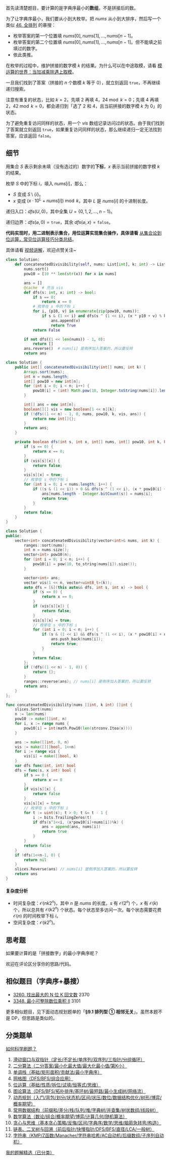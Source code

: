 首先读清楚题目，要计算的是字典序最小的**数组**，不是拼接后的数。

为了让字典序最小，我们要从小到大枚举。把 $\textit{nums}$ 从小到大排序，然后写一个类似 [46. 全排列](https://leetcode.cn/problems/permutations/) 的暴搜：

- 枚举答案的第一个位置填 $\textit{nums}[0],\textit{nums}[1],\ldots,\textit{nums}[n-1]$。
- 枚举答案的第二个位置填 $\textit{nums}[0],\textit{nums}[1],\ldots,\textit{nums}[n-1]$。但不能填之前填过的数字。
- 依此类推。

在枚举的过程中，维护拼接的数字模 $k$ 的结果。为什么可以在中途取模，请看 [模运算的世界：当加减乘除遇上取模](https://leetcode.cn/circle/discuss/mDfnkW/)。

一旦我们找到了答案（拼接的 $n$ 个数模 $k$ 等于 $0$），就立刻返回 $\texttt{true}$，不再继续递归搜索。

注意有重复的状态，比如 $k=2$，先填 $2$ 再填 $4$，$24\bmod k = 0$；先填 $4$ 再填 $2$，$42\bmod k = 0$，都会递归到「选了 $2$ 和 $4$，且当前拼接的数字模 $k$ 为 $0$」的状态。

为了避免重复访问同样的状态，用一个 $\textit{vis}$ 数组记录访问过的状态。由于我们找到了答案就立刻返回 $\texttt{true}$，如果重复访问同样的状态，那么继续递归一定无法找到答案，应该返回 $\texttt{false}$。

## 细节

用集合 $S$ 表示剩余未填（没有选过的）数字的**下标**，$x$ 表示当前拼接的数字模 $k$ 的结果。

枚举 $S$ 中的下标 $i$，填入 $\textit{nums}[i]$，那么：

- $S$ 变成 $S\setminus \{i\}$。
- $x$ 变成 $(x\cdot 10^L + \textit{nums}[i])\bmod k$，其中 $L$ 是 $\textit{nums}[i]$ 的十进制长度。

递归入口：$\textit{dfs}(U,0)$，其中全集 $U=\{0,1,2,\ldots,n-1\}$。

递归边界：$\textit{dfs}(\varnothing,0)=\texttt{true}$，其余 $\textit{dfs}(\varnothing,x)=\texttt{false}$。

**代码实现时，用二进制表示集合，用位运算实现集合操作，具体请看** [从集合论到位运算，常见位运算技巧分类总结](https://leetcode.cn/circle/discuss/CaOJ45/)。

具体请看 [视频讲解](https://www.bilibili.com/video/BV1BgjAzcE7k/?t=10m43s)，欢迎点赞关注~

```py [sol-Python3]
class Solution:
    def concatenatedDivisibility(self, nums: List[int], k: int) -> List[int]:
        nums.sort()
        pow10 = [10 ** len(str(x)) for x in nums]

        ans = []
        @cache  # 充当 vis
        def dfs(s: int, x: int) -> bool:
            if s == 0:
                return x == 0
            # 枚举在 s 中的下标 i
            for i, (p10, v) in enumerate(zip(pow10, nums)):
                if s & (1 << i) and dfs(s ^ (1 << i), (x * p10 + v) % k):
                    ans.append(v)
                    return True
            return False

        if not dfs((1 << len(nums)) - 1, 0):
            return []
        ans.reverse()  # nums[i] 是倒序加入答案的，所以要反转
        return ans
```

```java [sol-Java]
class Solution {
    public int[] concatenatedDivisibility(int[] nums, int k) {
        Arrays.sort(nums);
        int n = nums.length;
        int[] pow10 = new int[n];
        for (int i = 0; i < n; i++) {
            pow10[i] = (int) Math.pow(10, Integer.toString(nums[i]).length());
        }

        int[] ans = new int[n];
        boolean[][] vis = new boolean[1 << n][k];
        if (!dfs((1 << n) - 1, 0, nums, pow10, k, vis, ans)) {
            return new int[]{};
        }
        return ans;
    }

    private boolean dfs(int s, int x, int[] nums, int[] pow10, int k, boolean[][] vis, int[] ans) {
        if (s == 0) {
            return x == 0;
        }
        if (vis[s][x]) {
            return false;
        }
        vis[s][x] = true;
        // 枚举在 s 中的下标 i
        for (int i = 0; i < nums.length; i++) {
            if ((s & (1 << i)) > 0 && dfs(s ^ (1 << i), (x * pow10[i] + nums[i]) % k, nums, pow10, k, vis, ans)) {
                ans[nums.length - Integer.bitCount(s)] = nums[i];
                return true;
            }
        }
        return false;
    }
}
```

```cpp [sol-C++]
class Solution {
public:
    vector<int> concatenatedDivisibility(vector<int>& nums, int k) {
        ranges::sort(nums);
        int n = nums.size();
        vector<int> pow10(n);
        for (int i = 0; i < n; i++) {
            pow10[i] = pow(10, to_string(nums[i]).size());
        }

        vector<int> ans;
        vector vis(1 << n, vector<uint8_t>(k));
        auto dfs = [&](this auto&& dfs, int s, int x) -> bool {
            if (s == 0) {
                return x == 0;
            }
            if (vis[s][x]) {
                return false;
            }
            vis[s][x] = true;
            // 枚举在 s 中的下标 i
            for (int i = 0; i < n; i++) {
                if (s & (1 << i) && dfs(s ^ (1 << i), (x * pow10[i] + nums[i]) % k)) {
                    ans.push_back(nums[i]);
                    return true;
                }
            }
            return false;
        };
        if (!dfs((1 << n) - 1, 0)) {
            return {};
        }
        ranges::reverse(ans); // nums[i] 是倒序加入答案的，所以要反转
        return ans;
    }
};
```

```go [sol-Go]
func concatenatedDivisibility(nums []int, k int) []int {
	slices.Sort(nums)
	n := len(nums)
	pow10 := make([]int, n)
	for i, x := range nums {
		pow10[i] = int(math.Pow10(len(strconv.Itoa(x))))
	}

	ans := make([]int, 0, n)
	vis := make([][]bool, 1<<n)
	for i := range vis {
		vis[i] = make([]bool, k)
	}
	var dfs func(int, int) bool
	dfs = func(s, x int) bool {
		if s == 0 {
			return x == 0
		}
		if vis[s][x] {
			return false
		}
		vis[s][x] = true
		// 枚举在 s 中的下标 i
		for t := uint(s); t > 0; t &= t - 1 {
			i := bits.TrailingZeros(t)
			if dfs(s^1<<i, (x*pow10[i]+nums[i])%k) {
				ans = append(ans, nums[i])
				return true
			}
		}
		return false
	}
	if !dfs(1<<n-1, 0) {
		return nil
	}
	slices.Reverse(ans) // nums[i] 是倒序加入答案的，所以要反转
	return ans
}
```

#### 复杂度分析

- 时间复杂度：$\mathcal{O}(nk2^n)$，其中 $n$ 是 $\textit{nums}$ 的长度。$s$ 有 $\mathcal{O}(2^n)$ 个，$x$ 有 $\mathcal{O}(k)$ 个，所以总共有 $\mathcal{O}(k2^n)$ 个状态。每个状态至多访问一次。每个状态需要花费 $\mathcal{O}(n)$ 的时间枚举下标 $i$。
- 空间复杂度：$\mathcal{O}(k2^n)$。

## 思考题

如果要计算的是「拼接数字」的最小字典序呢？

欢迎在评论区分享你的思路/代码。

## 相似题目（字典序+暴搜）

- [3260. 找出最大的 N 位 K 回文数](https://leetcode.cn/problems/find-the-largest-palindrome-divisible-by-k/) 2370
- [3348. 最小可整除数位乘积 II](https://leetcode.cn/problems/smallest-divisible-digit-product-ii/) 3101

更多相似题目，见下面动态规划题单的「**§9.1 排列型 ① 相邻无关**」。虽然本题不是 DP，但思路是类似的。

## 分类题单

[如何科学刷题？](https://leetcode.cn/circle/discuss/RvFUtj/)

1. [滑动窗口与双指针（定长/不定长/单序列/双序列/三指针/分组循环）](https://leetcode.cn/circle/discuss/0viNMK/)
2. [二分算法（二分答案/最小化最大值/最大化最小值/第K小）](https://leetcode.cn/circle/discuss/SqopEo/)
3. [单调栈（基础/矩形面积/贡献法/最小字典序）](https://leetcode.cn/circle/discuss/9oZFK9/)
4. [网格图（DFS/BFS/综合应用）](https://leetcode.cn/circle/discuss/YiXPXW/)
5. [位运算（基础/性质/拆位/试填/恒等式/思维）](https://leetcode.cn/circle/discuss/dHn9Vk/)
6. [图论算法（DFS/BFS/拓扑排序/基环树/最短路/最小生成树/网络流）](https://leetcode.cn/circle/discuss/01LUak/)
7. [动态规划（入门/背包/划分/状态机/区间/状压/数位/数据结构优化/树形/博弈/概率期望）](https://leetcode.cn/circle/discuss/tXLS3i/)
8. [常用数据结构（前缀和/差分/栈/队列/堆/字典树/并查集/树状数组/线段树）](https://leetcode.cn/circle/discuss/mOr1u6/)
9. [数学算法（数论/组合/概率期望/博弈/计算几何/随机算法）](https://leetcode.cn/circle/discuss/IYT3ss/)
10. [贪心与思维（基本贪心策略/反悔/区间/字典序/数学/思维/脑筋急转弯/构造）](https://leetcode.cn/circle/discuss/g6KTKL/)
11. [链表、二叉树与回溯（前后指针/快慢指针/DFS/BFS/直径/LCA/一般树）](https://leetcode.cn/circle/discuss/K0n2gO/)
12. [字符串（KMP/Z函数/Manacher/字符串哈希/AC自动机/后缀数组/子序列自动机）](https://leetcode.cn/circle/discuss/SJFwQI/)

[我的题解精选（已分类）](https://github.com/EndlessCheng/codeforces-go/blob/master/leetcode/SOLUTIONS.md)
